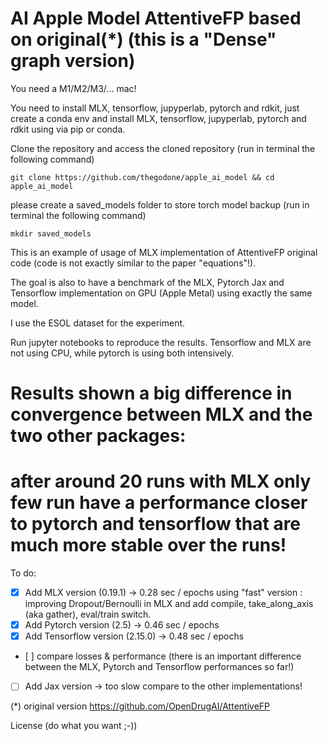 # AI Apple Model AttentiveFP based on original(*) (this is a "Dense" graph version)

You need a M1/M2/M3/... mac!

You need to install MLX, tensorflow, jupyperlab, pytorch and rdkit, just create a conda env and install MLX, tensorflow, jupyperlab, pytorch and rdkit using via pip or conda.

Clone the repository and access the cloned repository (run in terminal the following command) 
````
git clone https://github.com/thegodone/apple_ai_model && cd apple_ai_model
````

please create a saved_models folder to store torch model backup (run in terminal the following command)
````
mkdir saved_models
````

This is an example of usage of MLX implementation of AttentiveFP original code (code is not exactly similar to the paper "equations"!).

The goal is also to have a benchmark of the MLX, Pytorch Jax and Tensorflow implementation on GPU (Apple Metal) using exactly the same model.

I use the ESOL dataset for the experiment.

Run jupyter notebooks to reproduce the results. Tensorflow and MLX are not using CPU, while pytorch is using both intensively.


# Results shown a big difference in convergence between MLX and the two other packages:
# after around 20 runs with MLX only few run have a performance closer to pytorch and tensorflow that are much more stable over the runs!


To do:
- [x] Add MLX version (0.19.1) ->  0.28 sec / epochs using "fast" version : improving Dropout/Bernoulli in MLX and add compile, take_along_axis (aka gather), eval/train switch.
- [x] Add Pytorch version (2.5) -> 0.46 sec / epochs
- [x] Add Tensorflow version (2.15.0) -> 0.48 sec / epochs
- [ ] compare losses & performance (there is an important difference between the MLX, Pytorch and Tensorflow performances so far!)
- [ ] Add Jax version -> too slow compare to the other implementations!
 
(*) original version https://github.com/OpenDrugAI/AttentiveFP

License (do what you want ;-))
